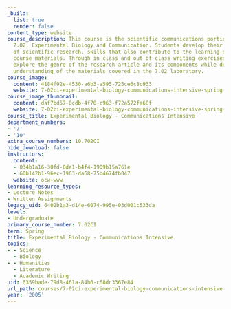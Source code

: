 ```yaml
---
_build:
  list: true
  render: false
content_type: website
course_description: This course is the scientific communications portion of course
  7.02, Experimental Biology and Communication. Students develop their skills as writers
  of scientific research, skills that also contribute to the learning of the 7.02
  course materials. Through in class and out of class writing exercises, students
  explore the genre of the research article and its components while developing an
  understanding of the materials covered in the 7.02 laboratory.
course_image:
  content: 4184f92e-4530-a6b3-a595-725ce6c8c933
  website: 7-02ci-experimental-biology-communications-intensive-spring-2005
course_image_thumbnail:
  content: daf7bd57-0cdb-4f70-c963-f72a572fa68f
  website: 7-02ci-experimental-biology-communications-intensive-spring-2005
course_title: Experimental Biology - Communications Intensive
department_numbers:
- '7'
- '10'
extra_course_numbers: 10.702CI
hide_download: false
instructors:
  content:
  - 034b1a16-30fd-0de1-b4f4-1909b15a761e
  - 60b142b1-96ec-1963-da68-75b4674fb047
  website: ocw-www
learning_resource_types:
- Lecture Notes
- Written Assignments
legacy_uid: 6402b1a3-d14e-6074-995e-03d001c533da
level:
- Undergraduate
primary_course_number: 7.02CI
term: Spring
title: Experimental Biology - Communications Intensive
topics:
- - Science
  - Biology
- - Humanities
  - Literature
  - Academic Writing
uid: 6359bade-79d8-461a-84b6-c68dc3367e84
url_path: courses/7-02ci-experimental-biology-communications-intensive-spring-2005
year: '2005'
---
```

